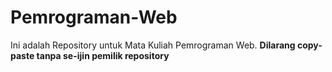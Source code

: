 # Pemrograman-Web
Ini adalah Repository untuk Mata Kuliah Pemrograman Web.
**Dilarang copy-paste tanpa se-ijin pemilik repository**
